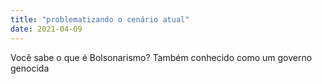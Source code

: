 ```yaml
---
title: "problematizando o cenário atual"
date: 2021-04-09
---
```

Você sabe o que é Bolsonarismo? Também conhecido como um governo genocida
